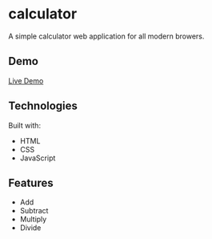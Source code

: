 # calculator
A simple calculator web application for all modern browers.

## Demo
<a href="https://rickscode.github.io/calculator/" rel="nofollow">Live Demo</a>

## Technologies
Built with:
* HTML
* CSS
* JavaScript

## Features
* Add
* Subtract
* Multiply
* Divide